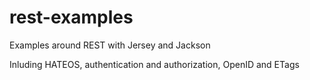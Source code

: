 # rest-examples

Examples around REST with Jersey and Jackson

Inluding HATEOS, authentication and authorization, OpenID and ETags
